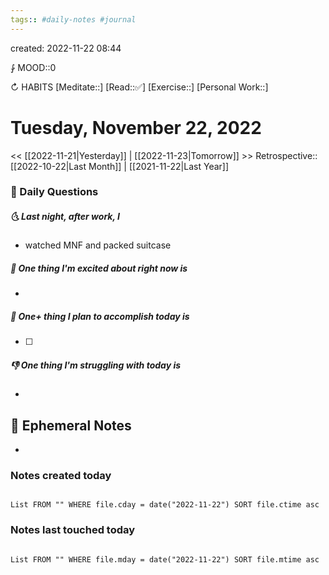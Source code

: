 ```yaml
---
tags:: #daily-notes #journal
---
```

created: 2022-11-22 08:44

⨑ MOOD::0

↻ HABITS
[Meditate::]
[Read::✅]
[Exercise::]
[Personal Work::]

# Tuesday, November 22, 2022

\<\< [[2022-11-21|Yesterday]] | [[2022-11-23|Tomorrow]] >>
Retrospective:: [[2022-10-22|Last Month]] | [[2021-11-22|Last Year]]

### 📅 Daily Questions

##### 🌜 Last night, after work, I

- watched MNF and packed suitcase

##### 🙌 One thing I'm excited about right now is

-

##### 🚀 One+ thing I plan to accomplish today is

- [ ]

##### 👎 One thing I'm struggling with today is

-

## 📝 Ephemeral Notes

-

### Notes created today

```dataview

List FROM "" WHERE file.cday = date("2022-11-22") SORT file.ctime asc

```

### Notes last touched today

```dataview

List FROM "" WHERE file.mday = date("2022-11-22") SORT file.mtime asc

```
